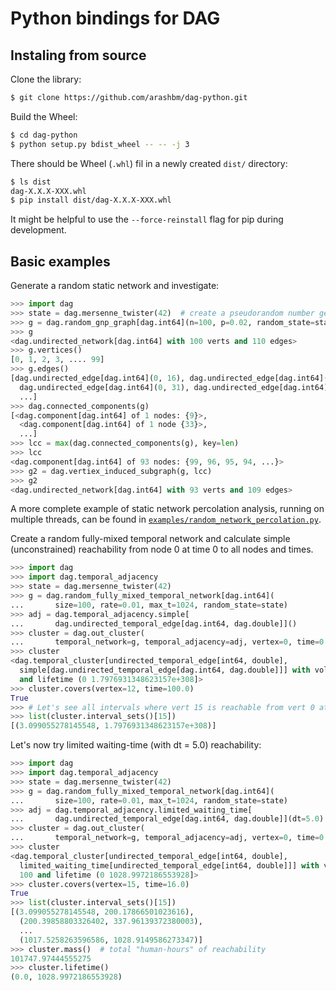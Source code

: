 # Python bindings for DAG

## Instaling from source

Clone the library:
```bash
$ git clone https://github.com/arashbm/dag-python.git
```

Build the Wheel:
```bash
$ cd dag-python
$ python setup.py bdist_wheel -- -- -j 3
```

There should be Wheel (`.whl`) fil in a newly created `dist/` directory:
```bash
$ ls dist
dag-X.X.X-XXX.whl
$ pip install dist/dag-X.X.X-XXX.whl
```
It might be helpful to use the `--force-reinstall` flag for pip during
development.

## Basic examples

Generate a random static network and investigate:
```python
>>> import dag
>>> state = dag.mersenne_twister(42)  # create a pseudorandom number generator
>>> g = dag.random_gnp_graph[dag.int64](n=100, p=0.02, random_state=state)
>>> g
<dag.undirected_network[dag.int64] with 100 verts and 110 edges>
>>> g.vertices()
[0, 1, 2, 3, .... 99]
>>> g.edges()
[dag.undirected_edge[dag.int64](0, 16), dag.undirected_edge[dag.int64](0, 20),
  dag.undirected_edge[dag.int64](0, 31), dag.undirected_edge[dag.int64](0, 51),
  ...]
>>> dag.connected_components(g)
[<dag.component[dag.int64] of 1 nodes: {9}>,
  <dag.component[dag.int64] of 1 node {33}>,
  ...]
>>> lcc = max(dag.connected_components(g), key=len)
>>> lcc
<dag.component[dag.int64] of 93 nodes: {99, 96, 95, 94, ...}>
>>> g2 = dag.vertiex_induced_subgraph(g, lcc)
>>> g2
<dag.undirected_network[dag.int64] with 93 verts and 109 edges>
```
A more complete example of static network percolation analysis, running on
multiple threads, can be found in [`examples/random_network_percolation.py`][perc_examples].

[perc_examples]: examples/random_network_percolation.py

Create a random fully-mixed temporal network and calculate simple
(unconstrained) reachability from node 0 at time 0 to all nodes and times.
```python
>>> import dag
>>> import dag.temporal_adjacency
>>> state = dag.mersenne_twister(42)
>>> g = dag.random_fully_mixed_temporal_network[dag.int64](
...       size=100, rate=0.01, max_t=1024, random_state=state)
>>> adj = dag.temporal_adjacency.simple[
...       dag.undirected_temporal_edge[dag.int64, dag.double]]()
>>> cluster = dag.out_cluster(
...       temporal_network=g, temporal_adjacency=adj, vertex=0, time=0.0)
>>> cluster
<dag.temporal_cluster[undirected_temporal_edge[int64, double],
  simple[dag.undirected_temporal_edge[dag.int64, dag.double]]] with volume 100
  and lifetime (0 1.7976931348623157e+308]>
>>> cluster.covers(vertex=12, time=100.0)
True
>>> # Let's see all intervals where vert 15 is reachable from vert 0 at t=0.0:
>>> list(cluster.interval_sets()[15])
[(3.099055278145548, 1.7976931348623157e+308)]
```

Let's now try limited waiting-time (with dt = 5.0) reachability:
```python
>>> import dag
>>> import dag.temporal_adjacency
>>> state = dag.mersenne_twister(42)
>>> g = dag.random_fully_mixed_temporal_network[dag.int64](
...       size=100, rate=0.01, max_t=1024, random_state=state)
>>> adj = dag.temporal_adjacency.limited_waiting_time[
...       dag.undirected_temporal_edge[dag.int64, dag.double]](dt=5.0)
>>> cluster = dag.out_cluster(
...       temporal_network=g, temporal_adjacency=adj, vertex=0, time=0.0)
>>> cluster
<dag.temporal_cluster[undirected_temporal_edge[int64, double],
  limited_waiting_time[undirected_temporal_edge[int64, double]]] with volume
  100 and lifetime (0 1028.9972186553928]>
>>> cluster.covers(vertex=15, time=16.0)
True
>>> list(cluster.interval_sets()[15])
[(3.099055278145548, 200.17866501023616),
  (200.39858803326402, 337.96139372380003),
  ...
  (1017.5258263596586, 1028.9149586273347)]
>>> cluster.mass()  # total "human-hours" of reachability
101747.97444555275
>>> cluster.lifetime()
(0.0, 1028.9972186553928)
```
